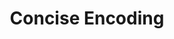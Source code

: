 ---
git: https://github.com/kstenerud/concise-encoding
logohandle: concise-encoding
sort: concise-encoding
title: Concise Encoding
website: https://concise-encoding.org/
---